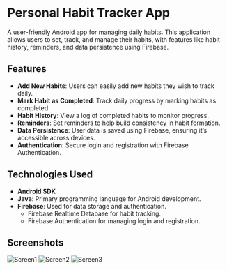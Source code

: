 # Personal Habit Tracker App

A user-friendly Android app for managing daily habits. This application allows users to set, track, and manage their habits, with features like habit history, reminders, and data persistence using Firebase.

## Features
- **Add New Habits**: Users can easily add new habits they wish to track daily.
- **Mark Habit as Completed**: Track daily progress by marking habits as completed.
- **Habit History**: View a log of completed habits to monitor progress.
- **Reminders**: Set reminders to help build consistency in habit formation.
- **Data Persistence**: User data is saved using Firebase, ensuring it’s accessible across devices.
- **Authentication**: Secure login and registration with Firebase Authentication.

## Technologies Used
- **Android SDK**
- **Java**: Primary programming language for Android development.
- **Firebase**: Used for data storage and authentication.
    - Firebase Realtime Database for habit tracking.
    - Firebase Authentication for managing login and registration.

## Screenshots
![Screen1](https://github.com/user-attachments/assets/1e7c89f1-62b3-4903-b88f-89b3abe56fdb)
![Screen2](https://github.com/user-attachments/assets/919c796f-f8dd-46ec-9ae8-e31366860cef)
![Screen3](https://github.com/user-attachments/assets/80905f04-e932-4ed3-a97b-e0ab2fb849ed)
